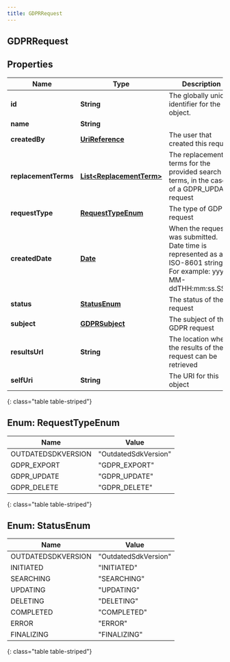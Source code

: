 ```yaml
---
title: GDPRRequest
---
```

## GDPRRequest


## Properties

| Name | Type | Description | Notes |
| ------------ | ------------- | ------------- | ------------- |
| **id** | **String** | The globally unique identifier for the object. |  [optional] |
| **name** | **String** |  |  [optional] |
| **createdBy** | [**UriReference**](UriReference.html) | The user that created this request |  |
| **replacementTerms** | [**List&lt;ReplacementTerm&gt;**](ReplacementTerm.html) | The replacement terms for the provided search terms, in the case of a GDPR_UPDATE request |  [optional] |
| **requestType** | [**RequestTypeEnum**](#RequestTypeEnum) | The type of GDPR request |  |
| **createdDate** | [**Date**](Date.html) | When the request was submitted. Date time is represented as an ISO-8601 string. For example: yyyy-MM-ddTHH:mm:ss.SSSZ |  |
| **status** | [**StatusEnum**](#StatusEnum) | The status of the request |  |
| **subject** | [**GDPRSubject**](GDPRSubject.html) | The subject of the GDPR request |  |
| **resultsUrl** | **String** | The location where the results of the request can be retrieved |  [optional] |
| **selfUri** | **String** | The URI for this object |  [optional] |
{: class="table table-striped"}


<a name="RequestTypeEnum"></a>

## Enum: RequestTypeEnum

| Name | Value |
| ---- | ----- |
| OUTDATEDSDKVERSION | &quot;OutdatedSdkVersion&quot; |
| GDPR_EXPORT | &quot;GDPR_EXPORT&quot; |
| GDPR_UPDATE | &quot;GDPR_UPDATE&quot; |
| GDPR_DELETE | &quot;GDPR_DELETE&quot; |
{: class="table table-striped"}


<a name="StatusEnum"></a>

## Enum: StatusEnum

| Name | Value |
| ---- | ----- |
| OUTDATEDSDKVERSION | &quot;OutdatedSdkVersion&quot; |
| INITIATED | &quot;INITIATED&quot; |
| SEARCHING | &quot;SEARCHING&quot; |
| UPDATING | &quot;UPDATING&quot; |
| DELETING | &quot;DELETING&quot; |
| COMPLETED | &quot;COMPLETED&quot; |
| ERROR | &quot;ERROR&quot; |
| FINALIZING | &quot;FINALIZING&quot; |
{: class="table table-striped"}



